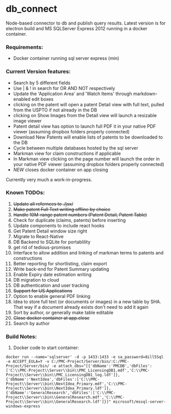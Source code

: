 # db_connect
Node-based connector to db and publish query results. Latest version is for electron build and MS SQLServer Express 2012 running in a docker container.

### Requirements:
* Docker container running sql server express (min)

### Current Version features:
* Search by 5 different fields
* Use | & ! in search for OR AND NOT respectively
* Update the 'Application Area' and 'Watch Items' through markdown-enabled edit boxes
* clicking on the patent will open a patent Detail view with full text, pulled from the USPTO if not already in the DB
* clicking on Show Images from the Detail view will launch a resizable image viewer
* Patent detail view has option to launch full PDF it in your native PDF viewer (assuming dropbox folders properly connected)
* Download New Patents will enable lists of patents to be downloaded to the DB
* Cycle between multiple databases hosted by the sql server
* Markman view for claim constructions if applicable
* In Markman view clicking on the page number will launch the order in your native PDF viewer (assuming dropbox folders properly connected)
* *NEW* closes docker container on app closing

Currently very much a work-in-progress.

### Known TODOs:

1. ~~Update all refernces to ./jsx/~~
2. ~~Make patent Full Text writing offline by choice~~
3. ~~Handle 10M-range patent numbers (Patent Detail, Patent Table)~~
4. Check for duplicate (claims, patents) before inserting
5. Update components to include react hooks
6. Get Patent Detail window size right
7. Migrate to React-Native
8. DB Backend to SQLite for portablility
  1. get rid of tedious-promises 
9. Interface to allow addition and linking of markman terms to patents and constructions
10. Better reporting for shortlisting, claim export
11. Write back-end for Patent Summary updating
12. Enable Expiry date estimation writing
13. DB migration to cloud
14. DB authentication and user tracking
15. ~~Support for US Applications~~
16. Option to enable general PDF linking
17. Idea to store full text (or documents or images) in a new table by SHA. That way if a document already exists don't need to add it again
18. Sort by author, or generally make table editable
19. ~~Close docker container at app.close~~ 
20. Search by author

### Build Notes:
1. Docker code to start container:
``` 
docker run --name='sqlserver' -d -p 1433:1433 -e sa_password=8ill5Sql -e ACCEPT_EULA=Y -v C:/PMC-Project/Server/bin/:C:/PMC-Project/Server/bin/ -e attach_dbs="[{'dbName':'PMCDB','dbFiles':['C:\\PMC-Project\\Server\\bin\\PMC_LicensingDB1.mdf','C:\\PMC-Project\\Server\\bin\\PMC_LicensingDB1_log.ldf']},{'dbName':'NextIdea','dbFiles':['C:\\PMC-Project\\Server\\bin\\NextIdea_Primary.mdf','C:\\PMC-Project\\Server\\bin\\NextIdea_Primary.ldf']},{'dbName':'GeneralResearch','dbFiles':['C:\\PMC-Project\\Server\\bin\\GeneralResearch.mdf','C:\\PMC-Project\\Server\\bin\\GeneralResearch.ldf']}]" microsoft/mssql-server-windows-express
```